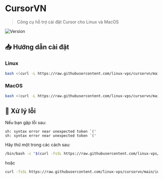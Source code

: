 # CursorVN

> Công cụ hỗ trợ cài đặt Cursor cho Linux và MacOS

![Version](https://img.shields.io/badge/version-0.0.1-blue.svg)

## 📥 Hướng dẫn cài đặt

### Linux
```bash
bash <(curl -L https://raw.githubusercontent.com/linux-vps/cursorvn/main/install.linux.sh)
```

### MacOS
```bash
bash <(curl -L https://raw.githubusercontent.com/linux-vps/cursorvn/main/install.macos.sh)
```

## 🔧 Xử lý lỗi

Nếu bạn gặp lỗi sau:
```
sh: syntax error near unexpected token `('
sh: syntax error near unexpected token `('
```

Hãy thử một trong các cách sau:

```bash
/bin/bash -c "$(curl -fsSL https://raw.githubusercontent.com/linux-vps/cursorvn/main/install.macos.sh)"
```

hoặc

```bash
curl -fsSL https://raw.githubusercontent.com/linux-vps/cursorvn/main/install.macos.sh | bash
```
